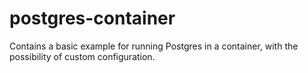 # postgres-container
Contains a basic example for running Postgres in a container, with the possibility of custom configuration.
